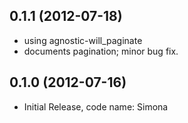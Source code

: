 ## 0.1.1 (2012-07-18)

* using agnostic-will_paginate
* documents pagination; minor bug fix.

## 0.1.0 (2012-07-16)

* Initial Release, code name: Simona
